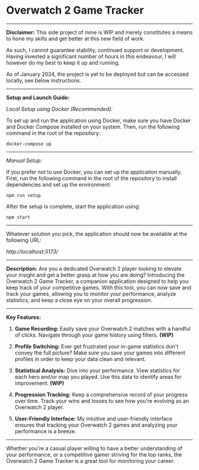 # Overwatch 2 Game Tracker

---

**Disclaimer:** This side project of mine is WIP and merely constitutes a means to hone my skills and get better at this new field of work.

As such, I cannot guarantee stability, continued support or development. Having invested a significant number of hours in this endeavour, I will however do my best to keep it up and running.

As of January 2024, the project is yet to be deployed but can be accessed locally, see below instructions.

---

**Setup and Launch Guide:**

_Local Setup using Docker (Recommended):_

To set up and run the application using Docker, make sure you have Docker and Docker Compose installed on your system. Then, run the following command in the root of the repository:

```shell
docker-compose up
```

---

_Manual Setup:_

If you prefer not to use Docker, you can set up the application manually. First, run the following command in the root of the repository to install dependencies and set up the environment:

```shell
npm run setup
```

After the setup is complete, start the application using:

```shell
npm start
```

---

Whatever solution you pick, the application should now be available at the following URL:

_http://localhost:5173/_

---

**Description:**
Are you a dedicated Overwatch 2 player looking to elevate your insight and get a better grasp at how you are doing? Introducing the Overwatch 2 Game Tracker, a companion application designed to help you keep track of your competitive games. With this tool, you can now save and track your games, allowing you to monitor your performance, analyze statistics, and keep a close eye on your overall progression.

---

**Key Features:**

1. **Game Recording:** Easily save your Overwatch 2 matches with a handful of clicks. Navigate through your game history using filters. **(WIP)**

2. **Profile Switching:** Ever get frustrated your in-game statistics don't convey the full picture? Make sure you save your games into different profiles in order to keep your data clean and relevant.

3. **Statistical Analysis:** Dive into your performance. View statistics for each hero and/or map you played. Use this data to identify areas for improvement. **(WIP)**

4. **Progression Tracking:** Keep a comprehensive record of your progress over time. Track your wins and losses to see how you're evolving as an Overwatch 2 player.

5. **User-Friendly Interface:** My intuitive and user-friendly interface ensures that tracking your Overwatch 2 games and analyzing your performance is a breeze.

---

Whether you're a casual player willing to have a better understanding of your performance, or a competitive gamer striving for the top ranks, the Overwatch 2 Game Tracker is a great tool for monitoring your career.
